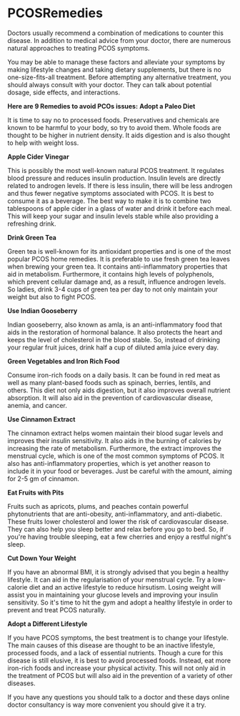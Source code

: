 # PCOSRemedies
Doctors usually recommend a combination of medications to counter this disease. In addition to medical advice from your doctor, there are numerous natural approaches to treating PCOS symptoms.

You may be able to manage these factors and alleviate your symptoms by making lifestyle changes and taking dietary supplements, but there is no one-size-fits-all treatment. Before attempting any alternative treatment, you should always consult with your doctor. They can talk about potential dosage, side effects, and interactions. 

**Here are 9 Remedies to avoid PCOs issues:**
**Adopt a Paleo Diet**

It is time to say no to processed foods. Preservatives and chemicals are known to be harmful to your body, so try to avoid them. Whole foods are thought to be higher in nutrient density. It aids digestion and is also thought to help with weight loss.

**Apple Cider Vinegar**

This is possibly the most well-known natural PCOS treatment. It regulates blood pressure and reduces insulin production. Insulin levels are directly related to androgen levels. If there is less insulin, there will be less androgen and thus fewer negative symptoms associated with PCOS. It is best to consume it as a beverage. The best way to make it is to combine two tablespoons of apple cider in a glass of water and drink it before each meal. This will keep your sugar and insulin levels stable while also providing a refreshing drink.

**Drink Green Tea**

Green tea is well-known for its antioxidant properties and is one of the most popular PCOS home remedies. It is preferable to use fresh green tea leaves when brewing your green tea. It contains anti-inflammatory properties that aid in metabolism. Furthermore, it contains high levels of polyphenols, which prevent cellular damage and, as a result, influence androgen levels. So ladies, drink 3-4 cups of green tea per day to not only maintain your weight but also to fight PCOS.

**Use Indian Gooseberry**

Indian gooseberry, also known as amla, is an anti-inflammatory food that aids in the restoration of hormonal balance. It also protects the heart and keeps the level of cholesterol in the blood stable. So, instead of drinking your regular fruit juices, drink half a cup of diluted amla juice every day.

**Green Vegetables and Iron Rich Food**

Consume iron-rich foods on a daily basis. It can be found in red meat as well as many plant-based foods such as spinach, berries, lentils, and others. This diet not only aids digestion, but it also improves overall nutrient absorption. It will also aid in the prevention of cardiovascular disease, anemia, and cancer.

**Use Cinnamon Extract**

The cinnamon extract helps women maintain their blood sugar levels and improves their insulin sensitivity. It also aids in the burning of calories by increasing the rate of metabolism. Furthermore, the extract improves the menstrual cycle, which is one of the most common symptoms of PCOS. It also has anti-inflammatory properties, which is yet another reason to include it in your food or beverages. Just be careful with the amount, aiming for 2-5 gm of cinnamon.

**Eat Fruits with Pits**

Fruits such as apricots, plums, and peaches contain powerful phytonutrients that are anti-obesity, anti-inflammatory, and anti-diabetic. These fruits lower cholesterol and lower the risk of cardiovascular disease. They can also help you sleep better and relax before you go to bed. So, if you're having trouble sleeping, eat a few cherries and enjoy a restful night's sleep.

**Cut Down Your Weight**

If you have an abnormal BMI, it is strongly advised that you begin a healthy lifestyle. It can aid in the regularisation of your menstrual cycle. Try a low-calorie diet and an active lifestyle to reduce hirsutism. Losing weight will assist you in maintaining your glucose levels and improving your insulin sensitivity. So it's time to hit the gym and adopt a healthy lifestyle in order to prevent and treat PCOS naturally.

**Adopt a Different Lifestyle**

If you have PCOS symptoms, the best treatment is to change your lifestyle. The main causes of this disease are thought to be an inactive lifestyle, processed foods, and a lack of essential nutrients. Though a cure for this disease is still elusive, it is best to avoid processed foods. Instead, eat more iron-rich foods and increase your physical activity. This will not only aid in the treatment of PCOS but will also aid in the prevention of a variety of other diseases.

If you have any questions you should talk to a doctor and these days online doctor consultancy is way more convenient you should give it a try.
